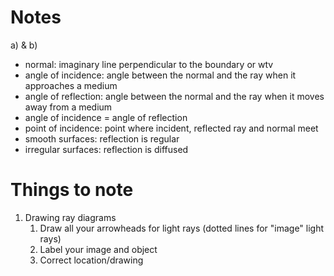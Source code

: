 # Notes

a) & b)

- normal: imaginary line perpendicular to the boundary or wtv
- angle of incidence: angle between the normal and the ray when it approaches a medium
- angle of reflection: angle between the normal and the ray when it moves away from a medium
- angle of incidence = angle of reflection
- point of incidence: point where incident, reflected ray and normal meet
- smooth surfaces: reflection is regular
- irregular surfaces: reflection is diffused

# Things to note

1. Drawing ray diagrams
	1. Draw all your arrowheads for light rays (dotted lines for "image" light rays)
	2. Label your image and object
	3. Correct location/drawing
